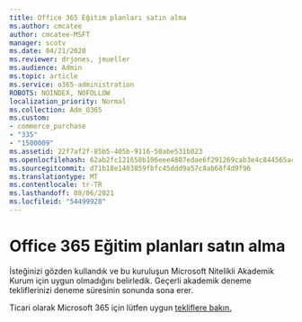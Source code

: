 ```yaml
---
title: Office 365 Eğitim planları satın alma
ms.author: cmcatee
author: cmcatee-MSFT
manager: scotv
ms.date: 04/21/2020
ms.reviewer: drjones, jmueller
ms.audience: Admin
ms.topic: article
ms.service: o365-administration
ROBOTS: NOINDEX, NOFOLLOW
localization_priority: Normal
ms.collection: Adm_O365
ms.custom:
- commerce_purchase
- "335"
- "1500009"
ms.assetid: 22f7af2f-85b5-405b-9116-50abe531b023
ms.openlocfilehash: 62ab2fc121658b106eee4807edae6f291269cab3e4c844565acc3dbce949b3c0
ms.sourcegitcommit: d71b18e1403859fbfc45ddd9a57c8ab68f4d9f96
ms.translationtype: MT
ms.contentlocale: tr-TR
ms.lasthandoff: 08/06/2021
ms.locfileid: "54499928"
---
```

# <a name="how-to-purchase-office-365-education-plans"></a>Office 365 Eğitim planları satın alma

İsteğinizi gözden kullandık ve bu kuruluşun Microsoft Nitelikli Akademik Kurum için uygun olmadığını belirledik. Geçerli akademik deneme tekliflerinizi deneme süresinin sonunda sona erer.
  
Ticari olarak Microsoft 365 için lütfen uygun [tekliflere bakın.](https://go.microsoft.com/fwlink/p/?linkid=868433)  